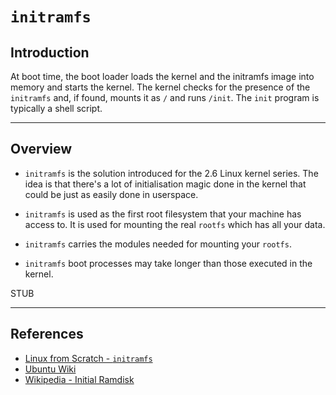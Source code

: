 # `initramfs`

## Introduction

At boot time, the boot loader loads the kernel and the initramfs image into memory and starts the kernel. The kernel checks for the presence of the `initramfs` and, if found, mounts it as `/` and runs `/init`. The `init` program is typically a shell script. 

---

## Overview

* `initramfs` is the solution introduced for the 2.6 Linux kernel series. The idea is that there's a lot of initialisation magic done in the kernel that could be just as easily done in userspace.

* `initramfs` is used as the first root filesystem that your machine has access to. It is used for mounting the real `rootfs` which has all your data.

* `initramfs` carries the modules needed for mounting your `rootfs`.

* `initramfs` boot processes may take longer than those executed in the kernel.

STUB

---

## References

* [Linux from Scratch - `initramfs`](http://www.linuxfromscratch.org/blfs/view/svn/postlfs/initramfs.html)
* [Ubuntu Wiki](https://wiki.ubuntu.com/Initramfs)
* [Wikipedia - Initial Ramdisk](https://en.wikipedia.org/wiki/Initial_ramdisk)